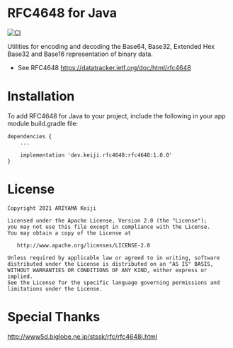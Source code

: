 RFC4648 for Java
========

[![CI](https://github.com/keiji/rfc4648-java/actions/workflows/main.yml/badge.svg)](https://github.com/keiji/rfc4648-java/actions/workflows/main.yml)

Utilities for encoding and decoding the Base64, Base32, Extended Hex Base32 and Base16 representation of binary data.

 * See RFC4648 https://datatracker.ietf.org/doc/html/rfc4648


Installation
========
To add RFC4648 for Java to your project, include the following in your app module build.gradle file:

```
dependencies {
    ...

    implementation 'dev.keiji.rfc4648:rfc4648:1.0.0'
}
```

License
========

    Copyright 2021 ARIYAMA Keiji

    Licensed under the Apache License, Version 2.0 (the "License");
    you may not use this file except in compliance with the License.
    You may obtain a copy of the License at

       http://www.apache.org/licenses/LICENSE-2.0

    Unless required by applicable law or agreed to in writing, software
    distributed under the License is distributed on an "AS IS" BASIS,
    WITHOUT WARRANTIES OR CONDITIONS OF ANY KIND, either express or implied.
    See the License for the specific language governing permissions and
    limitations under the License.

Special Thanks
========

http://www5d.biglobe.ne.jp/stssk/rfc/rfc4648j.html
